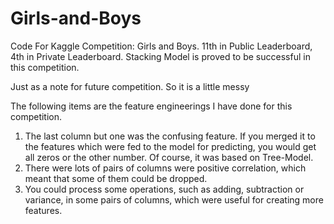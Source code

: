 # Girls-and-Boys
Code For Kaggle Competition: Girls and Boys. 11th in Public Leaderboard, 4th in Private Leaderboard. Stacking Model is proved to be successful in this competition.

Just as a note for future competition. So it is a little messy

The following items are the feature engineerings I have done for this competition.

1. The last column but one was the confusing feature. If you merged it to the features which were fed to the model for predicting, you would get all zeros or the other number. Of course, it was based on Tree-Model.
2. There were lots of pairs of columns were positive correlation, which meant that some of them could be dropped.
3. You could process some operations, such as adding, subtraction or variance, in some pairs of columns, which were useful for creating more features.
